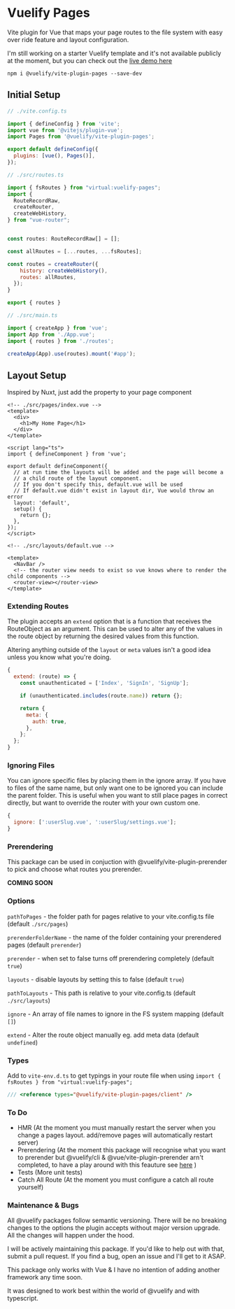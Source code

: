 # Vuelify Pages

Vite plugin for Vue that maps your page routes to the file system with easy over ride feature and layout configuration.

I'm still working on a starter Vuelify template and it's not available publicly at the moment, but you can check out the [live demo here](https://vuelify.netlify.app/)

```
npm i @vuelify/vite-plugin-pages --save-dev
```

## Initial Setup

```javascript
// ./vite.config.ts

import { defineConfig } from 'vite';
import vue from '@vitejs/plugin-vue';
import Pages from '@vuelify/vite-plugin-pages';

export default defineConfig({
  plugins: [vue(), Pages()],
});
```

```javascript
// ./src/routes.ts

import { fsRoutes } from "virtual:vuelify-pages";
import {
  RouteRecordRaw,
  createRouter,
  createWebHistory,
} from "vue-router";


const routes: RouteRecordRaw[] = [];

const allRoutes = [...routes, ...fsRoutes];

const routes = createRouter({
    history: createWebHistory(),
    routes: allRoutes,
  });
}

export { routes }
```

```javascript
// ./src/main.ts

import { createApp } from 'vue';
import App from './App.vue';
import { routes } from './routes';

createApp(App).use(routes).mount('#app');
```

## Layout Setup

Inspired by Nuxt, just add the property to your page component

```vue
<!-- ./src/pages/index.vue -->
<template>
  <div>
    <h1>My Home Page</h1>
  </div>
</template>

<script lang="ts">
import { defineComponent } from 'vue';

export default defineComponent({
  // at run time the layouts will be added and the page will become a
  // a child route of the layout component.
  // If you don't specify this, default.vue will be used
  // If default.vue didn't exist in layout dir, Vue would throw an error
  layout: 'default',
  setup() {
    return {};
  },
});
</script>
```

```vue
<!-- ./src/layouts/default.vue -->

<template>
  <NavBar />
  <!-- the router view needs to exist so vue knows where to render the child components -->
  <router-view></router-view>
</template>
```

### Extending Routes

The plugin accepts an `extend` option that is a function that receives the RouteObject as an argument. This can be used to alter any of the values in the route object by returning the desired values from this function.

Altering anything outside of the `layout` or `meta` values isn't a good idea unless you know what you're doing.

```javascript
{
  extend: (route) => {
    const unauthenticated = ['Index', 'SignIn', 'SignUp'];

    if (unauthenticated.includes(route.name)) return {};

    return {
      meta: {
        auth: true,
      },
    };
  };
}
```

### Ignoring Files

You can ignore specific files by placing them in the ignore array. If you have to files of the same name, but only want one to be ignored you can include the parent folder. This is useful when you want to still place pages in correct directly, but want to override the router with your own custom one.

```javascript
{
  ignore: [':userSlug.vue', ':userSlug/settings.vue'];
}
```

### Prerendering

This package can be used in conjuction with @vuelify/vite-plugin-prerender to pick and choose what routes you prerender.

**COMING SOON**

### Options

`pathToPages` - the folder path for pages relative to your vite.config.ts file (default `./src/pages`)

`prerenderFolderName` - the name of the folder containing your prerendered pages (default `prerender`)

`prerender` - when set to false turns off prerendering completely (default `true`)

`layouts` - disable layouts by setting this to false (default `true`)

`pathToLayouts` - This path is relative to your vite.config.ts (default `./src/layouts`)

`ignore` - An array of file names to ignore in the FS system mapping (default `[]`)

`extend` - Alter the route object manually eg. add meta data (default `undefined`)

### Types

Add to `vite-env.d.ts` to get typings in your route file when using `import { fsRoutes } from "virtual:vuelify-pages";`

```javascript
/// <reference types="@vuelify/vite-plugin-pages/client" />
```

### To Do

- HMR (At the moment you must manually restart the server when you change a pages layout. add/remove pages will automatically restart server)
- Prerendering (At the moment this package will recognise what you want to prerender but @vuelify/cli & @vue/vite-plugin-prerender arn't completed, to have a play around with this feauture see [here](#prerendering) )
- Tests (More unit tests)
- Catch All Route (At the moment you must configure a catch all route yourself)

### Maintenance & Bugs

All @vuelify packages follow semantic versioning. There will be no breaking changes to the options the plugin accepts without major version upgrade. All the changes will happen under the hood.

I will be actively maintaining this package. If you'd like to help out with that, submit a pull request. If you find a bug, open an issue and I'll get to it ASAP.

This package only works with Vue & I have no intention of adding another framework any time soon.

It was designed to work best within the world of @vuelify and with typescript.
